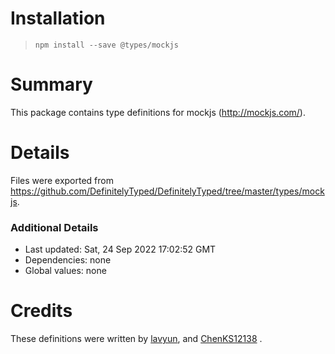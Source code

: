 # Installation

> `npm install --save @types/mockjs`

# Summary

This package contains type definitions for mockjs (http://mockjs.com/).

# Details

Files were exported from https://github.com/DefinitelyTyped/DefinitelyTyped/tree/master/types/mockjs.

### Additional Details

* Last updated: Sat, 24 Sep 2022 17:02:52 GMT
* Dependencies: none
* Global values: none

# Credits

These definitions were written by [lavyun](httpS://github.com/lavyun), and [ChenKS12138](https://github.com/ChenKS12138)
.
